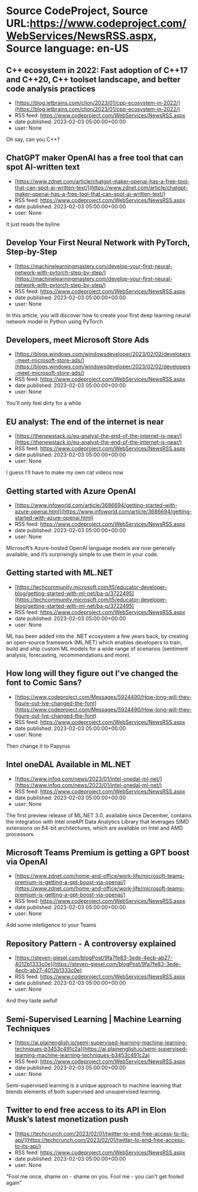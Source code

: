# Source CodeProject, Source URL:https://www.codeproject.com/WebServices/NewsRSS.aspx, Source language: en-US

## C++ ecosystem in 2022: Fast adoption of C++17 and C++20, C++ toolset landscape, and better code analysis practices
 - [https://blog.jetbrains.com/clion/2023/01/cpp-ecosystem-in-2022/](https://blog.jetbrains.com/clion/2023/01/cpp-ecosystem-in-2022/)
 - RSS feed: https://www.codeproject.com/WebServices/NewsRSS.aspx
 - date published: 2023-02-03 05:00:00+00:00
 - user: None

Oh say, can you C++?

## ChatGPT maker OpenAI has a free tool that can spot AI-written text
 - [https://www.zdnet.com/article/chatgpt-maker-openai-has-a-free-tool-that-can-spot-ai-written-text/](https://www.zdnet.com/article/chatgpt-maker-openai-has-a-free-tool-that-can-spot-ai-written-text/)
 - RSS feed: https://www.codeproject.com/WebServices/NewsRSS.aspx
 - date published: 2023-02-03 05:00:00+00:00
 - user: None

It just reads the byline

## Develop Your First Neural Network with PyTorch, Step-by-Step
 - [https://machinelearningmastery.com/develop-your-first-neural-network-with-pytorch-step-by-step/](https://machinelearningmastery.com/develop-your-first-neural-network-with-pytorch-step-by-step/)
 - RSS feed: https://www.codeproject.com/WebServices/NewsRSS.aspx
 - date published: 2023-02-03 05:00:00+00:00
 - user: None

In this article, you will discover how to create your first deep learning neural network model in Python using PyTorch

## Developers, meet Microsoft Store Ads
 - [https://blogs.windows.com/windowsdeveloper/2023/02/02/developers-meet-microsoft-store-ads/](https://blogs.windows.com/windowsdeveloper/2023/02/02/developers-meet-microsoft-store-ads/)
 - RSS feed: https://www.codeproject.com/WebServices/NewsRSS.aspx
 - date published: 2023-02-03 05:00:00+00:00
 - user: None

You'll only feel dirty for a while

## EU analyst: The end of the internet is near
 - [https://thenewstack.io/eu-analyst-the-end-of-the-internet-is-near/](https://thenewstack.io/eu-analyst-the-end-of-the-internet-is-near/)
 - RSS feed: https://www.codeproject.com/WebServices/NewsRSS.aspx
 - date published: 2023-02-03 05:00:00+00:00
 - user: None

I guess I'll have to make my own cat videos now

## Getting started with Azure OpenAI
 - [https://www.infoworld.com/article/3686694/getting-started-with-azure-openai.html](https://www.infoworld.com/article/3686694/getting-started-with-azure-openai.html)
 - RSS feed: https://www.codeproject.com/WebServices/NewsRSS.aspx
 - date published: 2023-02-03 05:00:00+00:00
 - user: None

Microsoft’s Azure-hosted OpenAI language models are now generally available, and it’s surprisingly simple to use them in your code.

## Getting started with ML.NET
 - [https://techcommunity.microsoft.com/t5/educator-developer-blog/getting-started-with-ml-net/ba-p/3722495](https://techcommunity.microsoft.com/t5/educator-developer-blog/getting-started-with-ml-net/ba-p/3722495)
 - RSS feed: https://www.codeproject.com/WebServices/NewsRSS.aspx
 - date published: 2023-02-03 05:00:00+00:00
 - user: None

ML has been added into the .NET ecosystem a few years back, by creating an open-source framework (ML.NET) which enables developers to train, build and ship custom ML models for a wide range of scenarios (sentiment analysis, forecasting, recommendations and more).

## How long will they figure out I've changed the font to Comic Sans?
 - [https://www.codeproject.com/Messages/5924490/How-long-will-they-figure-out-Ive-changed-the-font](https://www.codeproject.com/Messages/5924490/How-long-will-they-figure-out-Ive-changed-the-font)
 - RSS feed: https://www.codeproject.com/WebServices/NewsRSS.aspx
 - date published: 2023-02-03 05:00:00+00:00
 - user: None

Then change it to Papyrus

## Intel oneDAL Available in ML.NET
 - [https://www.infoq.com/news/2023/01/intel-onedal-ml-net/](https://www.infoq.com/news/2023/01/intel-onedal-ml-net/)
 - RSS feed: https://www.codeproject.com/WebServices/NewsRSS.aspx
 - date published: 2023-02-03 05:00:00+00:00
 - user: None

The first preview release of ML.NET 3.0, available since December, contains the integration with Intel oneAPI Data Analytics Library that leverages SIMD extensions on 64-bit architectures, which are available on Intel and AMD processors.

## Microsoft Teams Premium is getting a GPT boost via OpenAI
 - [https://www.zdnet.com/home-and-office/work-life/microsoft-teams-premium-is-getting-a-gpt-boost-via-openai/](https://www.zdnet.com/home-and-office/work-life/microsoft-teams-premium-is-getting-a-gpt-boost-via-openai/)
 - RSS feed: https://www.codeproject.com/WebServices/NewsRSS.aspx
 - date published: 2023-02-03 05:00:00+00:00
 - user: None

Add some intelligence to your Teams

## Repository Pattern - A controversy explained
 - [https://steven-giesel.com/blogPost/9fa7fe83-3ede-4ecb-ab27-4012b1333c0e](https://steven-giesel.com/blogPost/9fa7fe83-3ede-4ecb-ab27-4012b1333c0e)
 - RSS feed: https://www.codeproject.com/WebServices/NewsRSS.aspx
 - date published: 2023-02-03 05:00:00+00:00
 - user: None

And they taste awful!

## Semi-Supervised Learning | Machine Learning Techniques
 - [https://ai.plainenglish.io/semi-supervised-learning-machine-learning-techniques-b3453c491c2a](https://ai.plainenglish.io/semi-supervised-learning-machine-learning-techniques-b3453c491c2a)
 - RSS feed: https://www.codeproject.com/WebServices/NewsRSS.aspx
 - date published: 2023-02-03 05:00:00+00:00
 - user: None

Semi-supervised learning is a unique approach to machine learning that blends elements of both supervised and unsupervised learning.

## Twitter to end free access to its API in Elon Musk’s latest monetization push
 - [https://techcrunch.com/2023/02/01/twitter-to-end-free-access-to-its-api/](https://techcrunch.com/2023/02/01/twitter-to-end-free-access-to-its-api/)
 - RSS feed: https://www.codeproject.com/WebServices/NewsRSS.aspx
 - date published: 2023-02-03 05:00:00+00:00
 - user: None

"Fool me once, shame on - shame on you. Fool me - you can't get fooled again"
